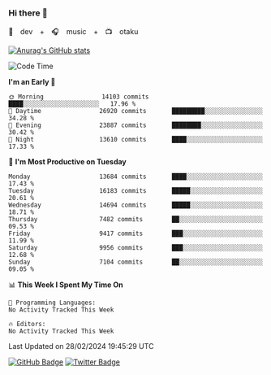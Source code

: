 ### Hi there 👋

🚀　dev　+　🎧　music　+　📺　otaku


[![Anurag's GitHub stats](https://github-readme-stats.vercel.app/api?username=koheitasaka&count_private=true&show_icons=true&theme=monokai)](https://github.com/koheitasaka/github-readme-stats)

<!--START_SECTION:waka-->
![Code Time](http://img.shields.io/badge/Code%20Time-1%2C161%20hrs%2023%20mins-blue)

**I'm an Early 🐤** 

```text
🌞 Morning                14103 commits       ████░░░░░░░░░░░░░░░░░░░░░   17.96 % 
🌆 Daytime                26920 commits       █████████░░░░░░░░░░░░░░░░   34.28 % 
🌃 Evening                23887 commits       ████████░░░░░░░░░░░░░░░░░   30.42 % 
🌙 Night                  13610 commits       ████░░░░░░░░░░░░░░░░░░░░░   17.33 % 
```
📅 **I'm Most Productive on Tuesday** 

```text
Monday                   13684 commits       ████░░░░░░░░░░░░░░░░░░░░░   17.43 % 
Tuesday                  16183 commits       █████░░░░░░░░░░░░░░░░░░░░   20.61 % 
Wednesday                14694 commits       █████░░░░░░░░░░░░░░░░░░░░   18.71 % 
Thursday                 7482 commits        ██░░░░░░░░░░░░░░░░░░░░░░░   09.53 % 
Friday                   9417 commits        ███░░░░░░░░░░░░░░░░░░░░░░   11.99 % 
Saturday                 9956 commits        ███░░░░░░░░░░░░░░░░░░░░░░   12.68 % 
Sunday                   7104 commits        ██░░░░░░░░░░░░░░░░░░░░░░░   09.05 % 
```


📊 **This Week I Spent My Time On** 

```text
💬 Programming Languages: 
No Activity Tracked This Week

🔥 Editors: 
No Activity Tracked This Week
```


 Last Updated on 28/02/2024 19:45:29 UTC
<!--END_SECTION:waka-->

[![GitHub Badge](https://img.shields.io/badge/GitHub-100000?style=for-the-badge&logo=github&logoColor=white)](https://github.com/koheitasaka)
[![Twitter Badge](https://img.shields.io/badge/Twitter-1DA1F2?style=for-the-badge&logo=twitter&logoColor=white)](https://twitter.com/sleep_asleep_)

